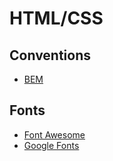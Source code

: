 # HTML/CSS

## Conventions

* [BEM](http://getbem.com/introduction/)

## Fonts

* [Font Awesome](https://fontawesome.com/?from=io)
* [Google Fonts](https://fonts.google.com/)
